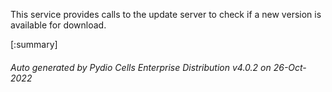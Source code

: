 






This service provides calls to the update server to check if a new version is available for download.

[:summary]

###### Auto generated by Pydio Cells Enterprise Distribution v4.0.2 on 26-Oct-2022
